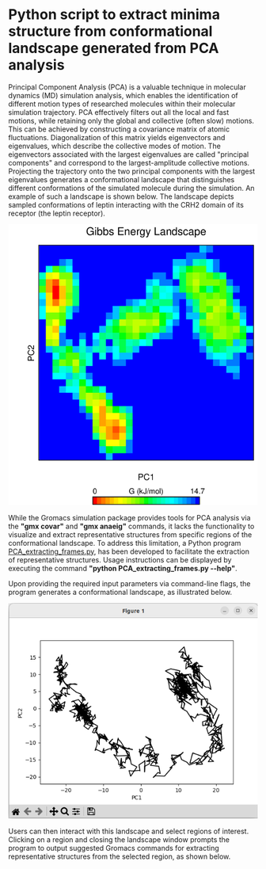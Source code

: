 # Python script to extract minima structure from conformational landscape generated from PCA analysis

Principal Component Analysis (PCA) is a valuable technique in molecular dynamics (MD) simulation analysis, which enables the identification of different motion types of researched molecules within their molecular simulation trajectory.  PCA effectively filters out all the local and fast motions, while retaining only the global and collective (often slow) motions.  This can be achieved by constructing a covariance matrix of atomic fluctuations. Diagonalization of this matrix yields eigenvectors and eigenvalues, which describe the collective modes of motion. The eigenvectors associated with the largest eigenvalues are called "principal components" and correspond to the largest-amplitude collective motions. Projecting the trajectory onto the two principal components with the largest eigenvalues generates a conformational landscape that distinguishes different conformations of the simulated molecule during the simulation. An example of such a landscape is shown below. The landscape depicts sampled conformations of leptin interacting with the CRH2 domain of its receptor (the leptin receptor).

<p align="center">
  <img src="Screenshot from 2024-11-05 23-02-58.png" />
</p>

While the Gromacs simulation package provides tools for PCA analysis via the **"gmx covar"** and **"gmx anaeig"** commands, it lacks the functionality to visualize and extract representative structures from specific regions of the conformational landscape.  To address this limitation, a Python program [PCA_extracting_frames.py](https://github.com/quocbaongo/PythonScripts_MD_Analysis/blob/main/Extraction_of_Minima_Structure_from_GROMACS_PCA/PCA_extracting_frames.py), has been developed to facilitate the extraction of representative structures.  Usage instructions can be displayed by executing the command **"python PCA_extracting_frames.py --help"**.

Upon providing the required input parameters via command-line flags, the program generates a conformational landscape, as illustrated below.

<p align="center">
  <img src="Screenshot from 2025-02-08 00-29-15.png" />
</p>

Users can then interact with this landscape and select regions of interest.  Clicking on a region and closing the landscape window prompts the program to output suggested Gromacs commands for extracting representative structures from the selected region, as shown below.
